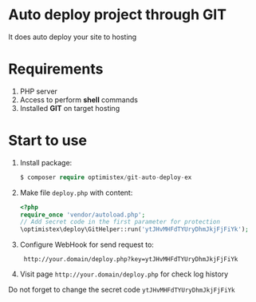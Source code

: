 Auto deploy project through GIT
===========

It does auto deploy your site to hosting

# Requirements

1. PHP server
2. Access to perform **shell** commands
3. Installed **GIT** on target hosting

# Start to use

1. Install package:
    ```php
    $ composer require optimistex/git-auto-deploy-ex
    ```
         
2. Make file ``deploy.php`` with content:
    ```php
    <?php
    require_once 'vendor/autoload.php';
    // Add secret code in the first parameter for protection
    \optimistex\deploy\GitHelper::run('ytJHvMHFdTYUryDhmJkjFjFiYk');
    ```

3. Configure WebHook for send request to:

        http://your.domain/deploy.php?key=ytJHvMHFdTYUryDhmJkjFjFiYk
        
4. Visit page ``http://your.domain/deploy.php`` for check log history        
        
Do not forget to change the secret code ``ytJHvMHFdTYUryDhmJkjFjFiYk``         